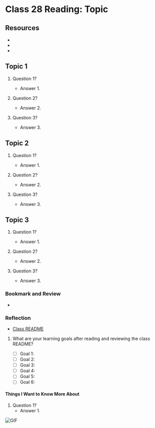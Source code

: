 # Class 28 Reading: Topic

## Resources

- []()
- []()
- []()

## Topic 1

1. Question 1?
    - Answer 1.

2. Question 2?
    - Answer 2.

3. Question 3?
    - Answer 3.

## Topic 2

1. Question 1?
    - Answer 1.

2. Question 2?
    - Answer 2.

3. Question 3?
    - Answer 3.

## Topic 3

1. Question 1?
    - Answer 1.

2. Question 2?
    - Answer 2.

3. Question 3?
    - Answer 3.

### Bookmark and Review

- []()

### Reflection

- [Class README](https://codefellows.github.io/code-401-javascript-guide/curriculum/class-00/)

1. What are your learning goals after reading and reviewing the class README?

    - [ ] Goal 1:
    - [ ] Goal 2:
    - [ ] Goal 3:
    - [ ] Goal 4:
    - [ ] Goal 5:
    - [ ] Goal 6:

#### Things I Want to Know More About

1. Question 1?
    - Answer 1.

![GIF]()
